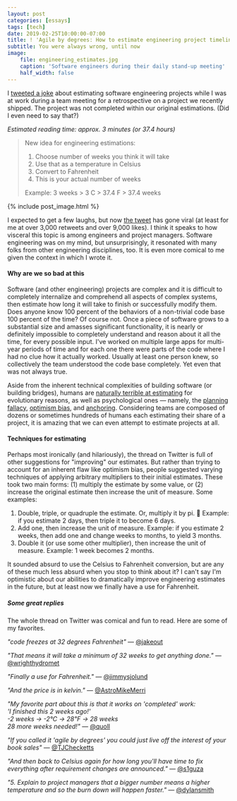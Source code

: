 ```yaml
---
layout: post
categories: [essays]
tags: [tech]
date: 2019-02-25T10:00:00-07:00
title: ! 'Agile by degrees: How to estimate engineering project timelines'
subtitle: You were always wrong, until now
image:
    file: engineering_estimates.jpg
    caption: 'Software engineers during their daily stand-up meeting'
    half_width: false
---
```


I [tweeted a joke](https://twitter.com/jesse_squires/status/1099113115080257537) about estimating software engineering projects while I was at work during a team meeting for a retrospective on a project we recently shipped. The project was not completed within our original estimations. (Did I even need to say that?)

<!--excerpt-->

<span class="text-muted"><i>Estimated reading time: approx. 3 minutes (or 37.4 hours)</i></span>

> New idea for engineering estimations:
>
> 1. Choose number of weeks you think it will take
> 2. Use that as a temperature in Celsius
> 3. Convert to Fahrenheit
> 4. This is your actual number of weeks
>
> Example:
> 3 weeks > 3 C > 37.4 F > 37.4 weeks

{% include post_image.html %}

I expected to get a few laughs, but now [the tweet](https://twitter.com/jesse_squires/status/1099113115080257537) has gone viral (at least for me at over 3,000 retweets and over 9,000 likes). I think it speaks to how visceral this topic is among engineers and project managers. Software engineering was on my mind, but unsurprisingly, it resonated with many folks from other engineering disciplines, too. It is even more comical to me given the context in which I wrote it.

#### Why are we so bad at this

Software (and other engineering) projects are complex and it is difficult to completely internalize and comprehend all aspects of complex systems, then estimate how long it will take to finish or successfully modify them. Does anyone know 100 percent of the behaviors of a non-trivial code base 100 percent of the time? Of course not. Once a piece of software grows to a substantial size and amasses significant functionality, it is nearly or definitely impossible to completely understand and reason about it all the time, for every possible input. I've worked on multiple large apps for multi-year periods of time and for each one there were parts of the code where I had no clue how it actually worked. Usually at least one person knew, so collectively the team understood the code base completely. Yet even that was not always true.

Aside from the inherent technical complexities of building software (or building bridges), humans are [naturally terrible at estimating](https://evolution.berkeley.edu/evolibrary/news/110201_throwing) for evolutionary reasons, as well as psychological ones &mdash; namely, the [planning fallacy](https://en.wikipedia.org/wiki/Planning_fallacy), [optimism bias](https://en.wikipedia.org/wiki/Optimism_bias), and [anchoring](https://en.wikipedia.org/wiki/Anchoring). Considering teams are composed of dozens or sometimes hundreds of humans each estimating their share of a project, it is amazing that we can even attempt to estimate projects at all.

#### Techniques for estimating

Perhaps most ironically (and hilariously), the thread on Twitter is full of other suggestions for "improving" our estimates. But rather than trying to account for an inherent flaw like optimism bias, people suggested varying techniques of applying arbitrary multipliers to their initial estimates. These took two main forms: (1) multiply the estimate by some value, or (2) increase the original estimate then increase the unit of measure. Some examples:

1. Double, triple, or quadruple the estimate. Or, multiply it by pi. 🍰 Example: if you estimate 2 days, then triple it to become 6 days.
2. Add one, then increase the unit of measure. Example: if you estimate 2 weeks, then add one and change weeks to months, to yield 3 months.
3. Double it (or use some other multiplier), then increase the unit of measure. Example: 1 week becomes 2 months.

It sounded absurd to use the Celsius to Fahrenheit conversion, but are any of these much less absurd when you stop to think about it? I can't say I'm optimistic about our abilities to dramatically improve engineering estimates in the future, but at least now we finally have a use for Fahrenheit.

##### Some great replies

The whole thread on Twitter was comical and fun to read. Here are some of my favorites.

*"code freezes at 32 degrees Fahrenheit"* &mdash; [@jakeout](https://twitter.com/jakeout/status/1099153073077915649)

*"That means it will take a minimum of 32 weeks to get anything done."* &mdash; [@wrighthydromet](https://twitter.com/wrighthydromet/status/1099832282439868421)

*"Finally a use for Fahrenheit."* &mdash; [@jimmysjolund](https://twitter.com/jimmysjolund/status/1099251950590324739)

*"And the price is in kelvin."* &mdash; [@AstroMikeMerri](https://twitter.com/AstroMikeMerri/status/1099305565510135809)

*"My favorite part about this is that it works on 'completed' work:<br>
'I finished this 2 weeks ago!'<br>
-2 weeks -> -2℃ -> 28℉ -> 28 weeks<br>
28 more weeks needed!"* &mdash; [@quoll](https://twitter.com/quoll/status/1099289094121840640)

*"If you called it 'agile by degrees' you could just live off the interest of your book sales"* &mdash; [@TJChecketts](https://twitter.com/TJChecketts/status/1099263521198551040)

*"And then back to Celsius again for how long you'll have time to fix everything after requirement changes are announced."* &mdash; [@s1guza](https://twitter.com/s1guza/status/1100074377696157696)

*"5. Explain to project managers that a bigger number means a higher temperature and so the burn down will happen faster."* &mdash; [@dylansmith](https://twitter.com/dylansmith/status/1099966711225372672)
